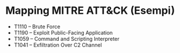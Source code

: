 # Mapping MITRE ATT&CK (Esempi)
- T1110 – Brute Force
- T1190 – Exploit Public-Facing Application
- T1059 – Command and Scripting Interpreter
- T1041 – Exfiltration Over C2 Channel
